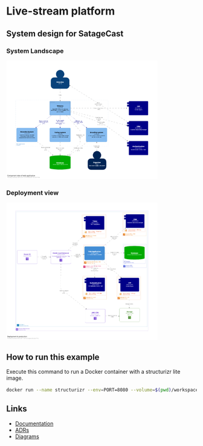 # Live-stream platform

## System design for SatageCast

### System Landscape
![Component View](workspace/.structurizr/images/Component-002-thumbnail.png)

### Deployment view
![Deployment view](workspace/.structurizr/images/Production-thumbnail.png)

## How to run this example

Execute this command to run a Docker container with a structurizr lite image.

```bash
docker run --name structurizr --env=PORT=8080 --volume=$(pwd)/workspace:/usr/local/structurizr -p 8888:8080 -d structurizr/lite:latest
```

## Links

* [Documentation](http://localhost:8888/workspace/documentation)
* [ADRs](http://localhost:8888/workspace/decisions)
* [Diagrams](http://localhost:8888/workspace/explore)